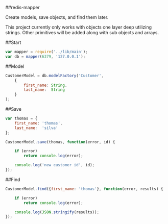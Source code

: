 ##redis-mapper




Create models, save objects, and find them later.


This project currently only works with objects one layer deep utilizing strings.
Other primitives will be added along with sub objects and arrays.



##Start
```javascript
var mapper = require('../lib/main');
var db = mapper(6379, '127.0.0.1');
```


##Model
```javascript
CustomerModel = db.modelFactory('Customer',
    {
        first_name: String,
        last_name:  String
    }
);
```


##Save
```javascript
var thomas = {
    first_name: 'thomas',
    last_name:  'silva'
};

CustomerModel.save(thomas, function(error, id) {

    if (error)
        return console.log(error);

    console.log('new customer id', id);
});
```


##Find
```javascript
CustomerModel.find({first_name: 'thomas'}, function(error, results) {

    if (error)
        return console.log(error);

    console.log(JSON.stringify(results));
});
```